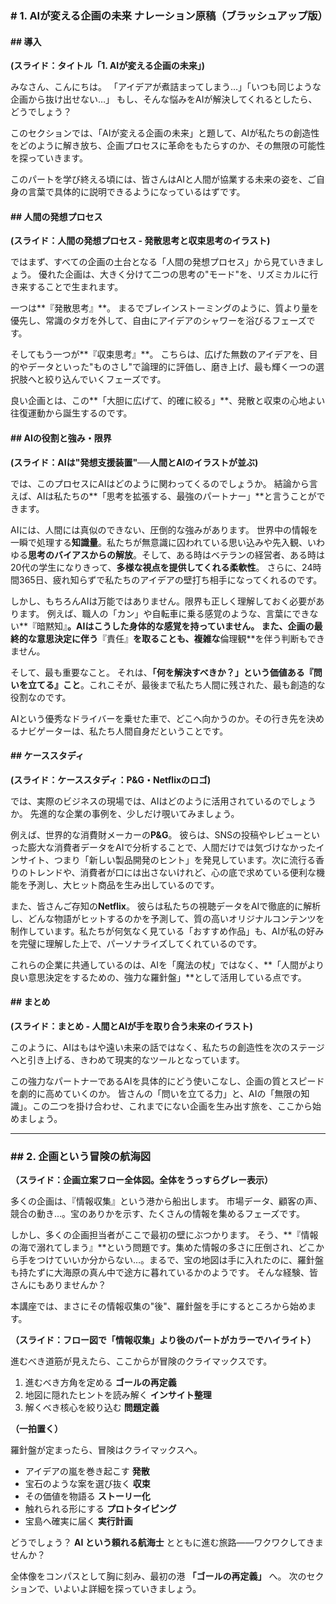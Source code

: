 ### **# 1. AIが変える企画の未来 ナレーション原稿（ブラッシュアップ版）**

#### **## 導入**

**(スライド：タイトル「1. AIが変える企画の未来」)**

みなさん、こんにちは。
「アイデアが煮詰まってしまう…」「いつも同じような企画から抜け出せない…」
もし、そんな悩みをAIが解決してくれるとしたら、どうでしょう？

このセクションでは、「AIが変える企画の未来」と題して、AIが私たちの創造性をどのように解き放ち、企画プロセスに革命をもたらすのか、その無限の可能性を探っていきます。

このパートを学び終える頃には、皆さんはAIと人間が協業する未来の姿を、ご自身の言葉で具体的に説明できるようになっているはずです。

#### **## 人間の発想プロセス**

**(スライド：人間の発想プロセス - 発散思考と収束思考のイラスト)**

ではまず、すべての企画の土台となる「人間の発想プロセス」から見ていきましょう。
優れた企画は、大きく分けて二つの思考の"モード"を、リズミカルに行き来することで生まれます。

一つは**『発散思考』**。
まるでブレインストーミングのように、質より量を優先し、常識のタガを外して、自由にアイデアのシャワーを浴びるフェーズです。

そしてもう一つが**『収束思考』**。
こちらは、広げた無数のアイデアを、目的やデータといった"ものさし"で論理的に評価し、磨き上げ、最も輝く一つの選択肢へと絞り込んでいくフェーズです。

良い企画とは、この**「大胆に広げて、的確に絞る」**、発散と収束の心地よい往復運動から誕生するのです。

#### **## AIの役割と強み・限界**

**(スライド：AIは"発想支援装置"──人間とAIのイラストが並ぶ)**

では、このプロセスにAIはどのように関わってくるのでしょうか。
結論から言えば、AIは私たちの**「思考を拡張する、最強のパートナー」**と言うことができます。

AIには、人間には真似のできない、圧倒的な強みがあります。
世界中の情報を一瞬で処理する**知識量**。私たちが無意識に囚われている思い込みや先入観、いわゆる**思考のバイアスからの解放**。そして、ある時はベテランの経営者、ある時は20代の学生になりきって、**多様な視点を提供してくれる柔軟性**。
さらに、24時間365日、疲れ知らずで私たちのアイデアの壁打ち相手になってくれるのです。

しかし、もちろんAIは万能ではありません。限界も正しく理解しておく必要があります。
例えば、職人の「カン」や自転車に乗る感覚のような、言葉にできない**『暗黙知』**。AIはこうした身体的な感覚を持っていません。
また、企画の最終的な意思決定に伴う**『責任』**を取ることも、複雑な**倫理観**を伴う判断もできません。

そして、最も重要なこと。
それは、**「何を解決すべきか？」という価値ある『問いを立てる』こと**。これこそが、最後まで私たち人間に残された、最も創造的な役割なのです。

AIという優秀なドライバーを乗せた車で、どこへ向かうのか。その行き先を決めるナビゲーターは、私たち人間自身だということです。

#### **## ケーススタディ**

**(スライド：ケーススタディ：P&G・Netflixのロゴ)**

では、実際のビジネスの現場では、AIはどのように活用されているのでしょうか。
先進的な企業の事例を、少しだけ覗いてみましょう。

例えば、世界的な消費財メーカーの**P&G**。
彼らは、SNSの投稿やレビューといった膨大な消費者データをAIで分析することで、人間だけでは気づけなかったインサイト、つまり「新しい製品開発のヒント」を発見しています。次に流行る香りのトレンドや、消費者が口には出さないけれど、心の底で求めている便利な機能を予測し、大ヒット商品を生み出しているのです。

また、皆さんご存知の**Netflix**。
彼らは私たちの視聴データをAIで徹底的に解析し、どんな物語がヒットするのかを予測して、質の高いオリジナルコンテンツを制作しています。私たちが何気なく見ている「おすすめ作品」も、AIが私の好みを完璧に理解した上で、パーソナライズしてくれているのです。

これらの企業に共通しているのは、AIを「魔法の杖」ではなく、**「人間がより良い意思決定をするための、強力な羅針盤」**として活用している点です。

#### **## まとめ**

**(スライド：まとめ - 人間とAIが手を取り合う未来のイラスト)**

このように、AIはもはや遠い未来の話ではなく、私たちの創造性を次のステージへと引き上げる、きわめて現実的なツールとなっています。

この強力なパートナーであるAIを具体的にどう使いこなし、企画の質とスピードを劇的に高めていくのか。
皆さんの「問いを立てる力」と、AIの「無限の知識」。この二つを掛け合わせ、これまでにない企画を生み出す旅を、ここから始めましょう。

---

### **## 2. 企画という冒険の航海図**

**（スライド：企画立案フロー全体図。全体をうっすらグレー表示）**


多くの企画は、『情報収集』という港から船出します。
市場データ、顧客の声、競合の動き…。宝のありかを示す、たくさんの情報を集めるフェーズです。

しかし、多くの企画担当者がここで最初の壁にぶつかります。
そう、**『情報の海で溺れてしまう』**という問題です。集めた情報の多さに圧倒され、どこから手をつけていいか分からない…。まるで、宝の地図は手に入れたのに、羅針盤も持たずに大海原の真ん中で途方に暮れているかのようです。
そんな経験、皆さんにもありませんか？

本講座では、まさにその情報収集の"後"、羅針盤を手にするところから始めます。

**（スライド：フロー図で「情報収集」より後のパートがカラーでハイライト）**

進むべき道筋が見えたら、ここからが冒険のクライマックスです。

1. 進むべき方角を定める **ゴールの再定義**
2. 地図に隠れたヒントを読み解く **インサイト整理**
3. 解くべき核心を絞り込む **問題定義**

**（一拍置く）**

羅針盤が定まったら、冒険はクライマックスへ。

* アイデアの嵐を巻き起こす **発散**
* 宝石のような案を選び抜く **収束**
* その価値を物語る **ストーリー化**
* 触れられる形にする **プロトタイピング**
* 宝島へ確実に届く **実行計画**

どうでしょう？
**AI という頼れる航海士** とともに進む旅路——ワクワクしてきませんか？

全体像をコンパスとして胸に刻み、最初の港 **「ゴールの再定義」** へ。
次のセクションで、いよいよ詳細を探っていきましょう。